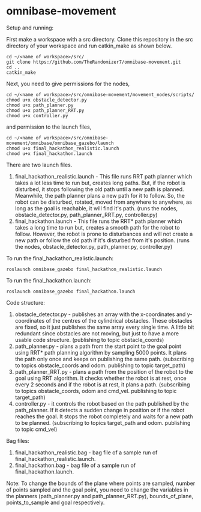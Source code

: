 # omnibase-movement

Setup and running: 

First make a workspace with a src directory. Clone this repository in the src directory of your workspace and run catkin_make as shown below.
```
cd ~/<name of workspace>/src/
git clone https://github.com/TheRandomizer7/omnibase-movement.git
cd ..
catkin_make
```
Next, you need to give permissions for the nodes,
```
cd ~/<name of workspace>/src/omnibase-movement/movement_nodes/scripts/
chmod u+x obstacle_detector.py
chmod u+x path_planner.py
chmod u+x path_planner_RRT.py
chmod u+x controller.py
```
and permission to the launch files,
```
cd ~/<name of workspace>/src/omnibase-movement/omnibase/omnibase_gazebo/launch
chmod u+x final_hackathon_realistic.launch
chmod u+x final_hackathon.launch
```

There are two launch files.
1) final_hackathon_realistic.launch - This file runs RRT path planner which takes a lot less time to run but, creates long paths. But, if the robot is disturbed, it stops following the old path until a new path is planned. Meanwhile, the path planner plans a new path for it to follow. So, the robot can be disturbed, rotated, moved from anywhere to anywhere, as long as the goal is reachable, it will find it's path. (runs the nodes, obstacle_detector.py, path_planner_RRT.py, controller.py)
2) final_hackathon.launch - This file runs the RRT* path planner which takes a long time to run but, creates a smooth path for the robot to follow. However, the robot is prone to disturbances and will not create a new path or follow the old path if it's disturbed from it's position. (runs the nodes, obstacle_detector.py, path_planner.py, controller.py)

To run the final_hackathon_realistic.launch:
```
roslaunch omnibase_gazebo final_hackathon_realistic.launch
```
To run the final_hackathon.launch:
```
roslaunch omnibase_gazebo final_hackathon.launch
```

Code structure: 
1) obstacle_detector.py - publishes an array with the x-coordinates and y-coordinates of the centres of the cylindrical obstacles. These obstacles are fixed, so it just publishes the same array every single time. A little bit redundant since obstacles are not moving, but just to have a more usable code structure. (publishing to topic obstacle_coords)
2) path_planner.py - plans a path from the start point to the goal point using RRT* path planning algorithm by sampling 5000 points. It plans the path only once and keeps on publishing the same path. (subscribing to topics obstacle_coords and odom. publishing to topic target_path)
3) path_planner_RRT.py - plans a path from the position of the robot to the goal using RRT algorithm. It checks whether the robot is at rest, once every 2 seconds and if the robot is at rest, it plans a path. (subscribing to topics obstacle_coords, odom and cmd_vel. publishing to topic target_path)
4) controller.py - it controls the robot based on the path published by the path_planner. If it detects a sudden change in position or if the robot reaches the goal. It stops the robot completely and waits for a new path to be planned. (subscribing to topics target_path and odom. publishing to topic cmd_vel)

Bag files:
1) final_hackathon_realistic.bag - bag file of a sample run of final_hackathon_realistic.launch.
2) final_hackathon.bag - bag file of a sample run of final_hackathon.launch.

Note: 
To change the bounds of the plane where points are sampled, number of points sampled and the goal point, you need to change the variables in the planners (path_planner.py and path_planner_RRT.py), bounds_of_plane, points_to_sample and goal respectively.
